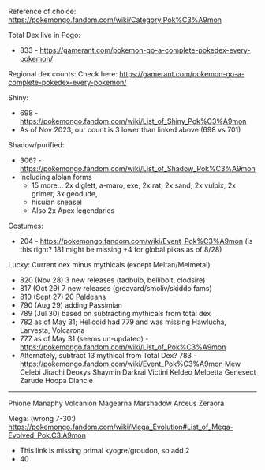 Reference of choice:
https://pokemongo.fandom.com/wiki/Category:Pok%C3%A9mon

Total Dex live in Pogo:
- 833 - https://gamerant.com/pokemon-go-a-complete-pokedex-every-pokemon/

Regional dex counts: Check here:
https://gamerant.com/pokemon-go-a-complete-pokedex-every-pokemon/

Shiny:
- 698 - https://pokemongo.fandom.com/wiki/List_of_Shiny_Pok%C3%A9mon
- As of Nov 2023, our count is 3 lower than linked above (698 vs 701)


Shadow/purified:
- 306? - https://pokemongo.fandom.com/wiki/List_of_Shadow_Pok%C3%A9mon
- Including alolan forms
  - 15 more...
    2x diglett, a-maro, exe, 2x rat, 2x sand, 2x vulpix, 2x grimer, 3x geodude,
  - hisuian sneasel
  - Also 2x Apex legendaries

Costumes:
- 204 - https://pokemongo.fandom.com/wiki/Event_Pok%C3%A9mon
(is this right? 181 might be missing +4 for global pikas as of 8/28)

Lucky: Current dex minus mythicals (except Meltan/Melmetal)
- 820 (Nov 28) 3 new releases (tadbulb, bellibolt, clodsire)
- 817 (Oct 29) 7 new releases (greavard/smoliv/skiddo fams)
- 810 (Sept 27) 20 Paldeans
- 790 (Aug 29) adding Passimian
- 789 (Jul 30) based on subtracting mythicals from total dex
- 782 as of May 31; Helicoid had 779 and was missing Hawlucha, Larvesta, Volcarona
- 777 as of May 31 (seems un-updated) - https://pokemongo.fandom.com/wiki/List_of_Pok%C3%A9mon
- Alternately, subtract 13 mythical from Total Dex? 783 - https://pokemongo.fandom.com/wiki/Event_Pok%C3%A9mon
 Mew
 Celebi
 Jirachi
 Deoxys
 Shaymin
 Darkrai
 Victini
 Keldeo
 Meloetta
 Genesect
 Zarude
 Hoopa
 Diancie
 ---
 Phione
 Manaphy
 Volcanion
 Magearna
 Marshadow
 Arceus
 Zeraora

Mega:
(wrong 7-30:) https://pokemongo.fandom.com/wiki/Mega_Evolution#List_of_Mega-Evolved_Pok.C3.A9mon
- This link is missing primal kyogre/groudon, so add 2
- 40
